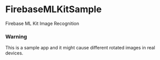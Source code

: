 # FirebaseMLKitSample

Firebase ML Kit Image Recognition

### Warning

This is a sample app and it might cause different rotated images in real devices.
